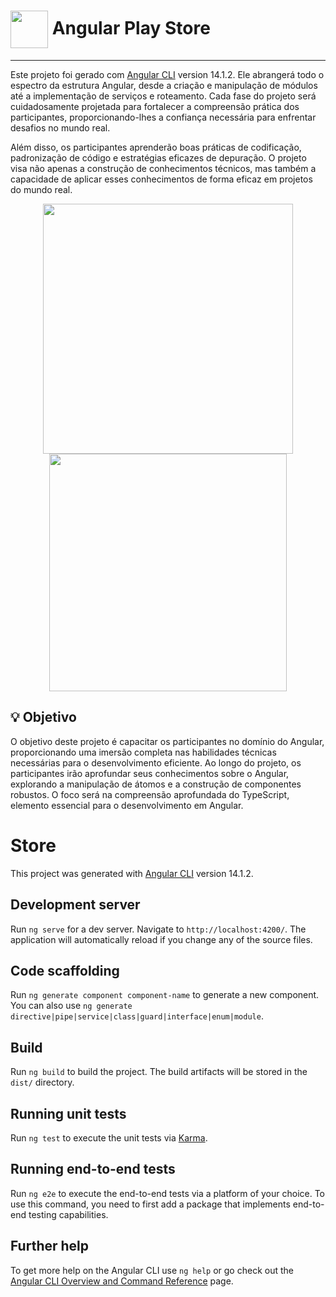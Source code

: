 <h1>
    <img align="center" width="60px" src="https://logodownload.org/wp-content/uploads/2018/09/playstation-store-logo-1.png"></a>
    <span> Angular Play Store </span>
</h1>

***
Este projeto foi gerado com [Angular CLI](https://github.com/angular/angular-cli) version 14.1.2.
Ele abrangerá todo o espectro da estrutura Angular, desde a criação e manipulação de módulos até a implementação de serviços e roteamento. Cada fase do projeto será cuidadosamente projetada para fortalecer a compreensão prática dos participantes, proporcionando-lhes a confiança necessária para enfrentar desafios no mundo real.

Além disso, os participantes aprenderão boas práticas de codificação, padronização de código e estratégias eficazes de depuração. O projeto visa não apenas a construção de conhecimentos técnicos, mas também a capacidade de aplicar esses conhecimentos de forma eficaz em projetos do mundo real.



<div align="center">
<img align="center" width="400px" src="https://github.com/DanilaRamos/dio-pokedex/assets/104326333/b8d9891d-2261-4e48-b50f-08910a4ecdd7">
  <img align="center" width="380px" src="https://github.com/DanilaRamos/dio-pokedex/assets/104326333/199c9728-d990-46e3-997a-643a0c342a14">
</div>
 
## 💡 Objetivo
O objetivo deste projeto é capacitar os participantes no domínio do Angular, proporcionando uma imersão completa nas habilidades técnicas necessárias para o desenvolvimento eficiente. Ao longo do projeto, os participantes irão aprofundar seus conhecimentos sobre o Angular, explorando a manipulação de átomos e a construção de componentes robustos. O foco será na compreensão aprofundada do TypeScript, elemento essencial para o desenvolvimento em Angular.


# Store

This project was generated with [Angular CLI](https://github.com/angular/angular-cli) version 14.1.2.

## Development server

Run `ng serve` for a dev server. Navigate to `http://localhost:4200/`. The application will automatically reload if you change any of the source files.

## Code scaffolding

Run `ng generate component component-name` to generate a new component. You can also use `ng generate directive|pipe|service|class|guard|interface|enum|module`.

## Build

Run `ng build` to build the project. The build artifacts will be stored in the `dist/` directory.

## Running unit tests

Run `ng test` to execute the unit tests via [Karma](https://karma-runner.github.io).

## Running end-to-end tests

Run `ng e2e` to execute the end-to-end tests via a platform of your choice. To use this command, you need to first add a package that implements end-to-end testing capabilities.

## Further help

To get more help on the Angular CLI use `ng help` or go check out the [Angular CLI Overview and Command Reference](https://angular.io/cli) page.
